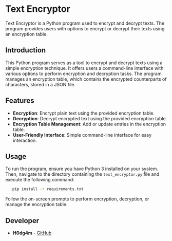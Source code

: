 # Text Encryptor

Text Encryptor is a Python program used to encrypt and decrypt texts. The program provides users with options to encrypt or decrypt their texts using an encryption table.

## Introduction

This Python program serves as a tool to encrypt and decrypt texts using a simple encryption technique. It offers users a command-line interface with various options to perform encryption and decryption tasks. The program manages an encryption table, which contains the encrypted counterparts of characters, stored in a JSON file.

## Features

- **Encryption**: Encrypt plain text using the provided encryption table.
- **Decryption**: Decrypt encrypted text using the provided encryption table.
- **Encryption Table Management**: Add or update entries in the encryption table.
- **User-Friendly Interface**: Simple command-line interface for easy interaction.

## Usage

To run the program, ensure you have Python 3 installed on your system. Then, navigate to the directory containing the `text_encryptor.py` file and execute the following command:

 ```bash
    pip install -r requirements.txt
 ```
Follow the on-screen prompts to perform encryption, decryption, or manage the encryption table.

## Developer

* **H0dg4m** - [GitHub](https://github.com/h0dg4m)
